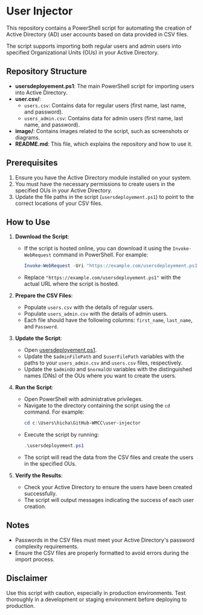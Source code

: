 # User Injector

This repository contains a PowerShell script for automating the creation of Active Directory (AD) user accounts based on data provided in CSV files. 

The script supports importing both regular users and admin users into specified Organizational Units (OUs) in your Active Directory.

## Repository Structure

- **usersdeployement.ps1**: The main PowerShell script for importing users into Active Directory.
- **user.csv/**:
  - `users.csv`: Contains data for regular users (first name, last name, and password).
  - `users_admin.csv`: Contains data for admin users (first name, last name, and password).
- **image/**: Contains images related to the script, such as screenshots or diagrams.
- **README.md**: This file, which explains the repository and how to use it.

## Prerequisites

1. Ensure you have the Active Directory module installed on your system.
2. You must have the necessary permissions to create users in the specified OUs in your Active Directory.
3. Update the file paths in the script (`usersdeployement.ps1`) to point to the correct locations of your CSV files.

## How to Use

1. **Download the Script**:
   - If the script is hosted online, you can download it using the `Invoke-WebRequest` command in PowerShell. For example:
     ```powershell
     Invoke-WebRequest -Uri "https://example.com/usersdeployement.ps1" -OutFile "usersdeployement.ps1"
     ```
   - Replace `"https://example.com/usersdeployement.ps1"` with the actual URL where the script is hosted.

2. **Prepare the CSV Files**:
   - Populate `users.csv` with the details of regular users.
   - Populate `users_admin.csv` with the details of admin users.
   - Each file should have the following columns: `first_name`, `last_name`, and `Password`.

3. **Update the Script**:
   - Open [usersdeployement.ps1](http://_vscodecontentref_/1).
   - Update the `$adminFilePath` and `$userFilePath` variables with the paths to your `users_admin.csv` and `users.csv` files, respectively.
   - Update the `$adminOU` and `$normalOU` variables with the distinguished names (DNs) of the OUs where you want to create the users.

4. **Run the Script**:
   - Open PowerShell with administrative privileges.
   - Navigate to the directory containing the script using the `cd` command. For example:
     ```powershell
     cd c:\Users\hicha\GitHub-WMCC\user-injector
     ```
   - Execute the script by running:
     ```powershell
     .\usersdeployement.ps1
     ```
   - The script will read the data from the CSV files and create the users in the specified OUs.

5. **Verify the Results**:
   - Check your Active Directory to ensure the users have been created successfully.
   - The script will output messages indicating the success of each user creation.

## Notes

- Passwords in the CSV files must meet your Active Directory's password complexity requirements.
- Ensure the CSV files are properly formatted to avoid errors during the import process.

## Disclaimer

Use this script with caution, especially in production environments. Test thoroughly in a development or staging environment before deploying to production.